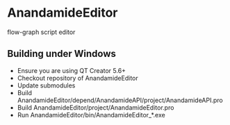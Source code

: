 # AnandamideEditor

flow-graph script editor
<br>

## Building under Windows
* Ensure you are using QT Creator 5.6+
* Checkout repository of AnandamideEditor
* Update submodules
* Build AnandamideEditor/depend/AnandamideAPI/project/AnandamideAPI.pro
* Build AnandamideEditor/project/AnandamideEditor.pro
* Run AnandamideEditor/bin/AnandamideEditor_*.exe

